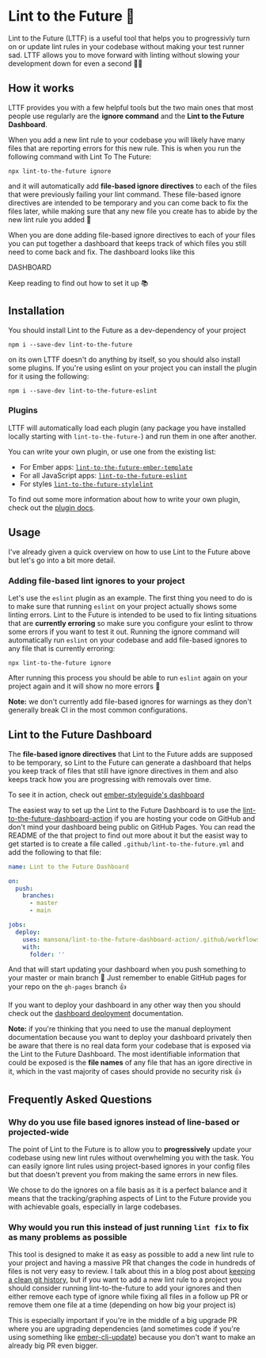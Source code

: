 # Lint to the Future 🚀

Lint to the Future (LTTF) is a useful tool that helps you to progressivly turn on or update lint rules in your codebase without making your test runner sad. LTTF allows you to move forward with linting without slowing your development down for even a second 🚀💪

## How it works

LTTF provides you with a few helpful tools but the two main ones that most people use regularly are the **ignore command** and the **Lint to the Future Dashboard**. 

When you add a new lint rule to your codebase you will likely have many files that are reporting errors for this new rule. This is when you run the following command with Lint To The Future: 

```
npx lint-to-the-future ignore
```

and it will automatically add **file-based ignore directives** to each of the files that were previously failing your lint command. These file-based ignore directives are intended to be temporary and you can come back to fix the files later, while making sure that any new file you create has to abide by the new lint rule you added 🎉

When you are done adding file-based ignore directives to each of your files you can put together a dashboard that keeps track of which files you still need to come back and fix. The dashboard looks like this

DASHBOARD

Keep reading to find out how to set it up 📚

## Installation

You should install Lint to the Future as a dev-dependency of your project

```
npm i --save-dev lint-to-the-future
```

on its own LTTF doesn't do anything by itself, so you should also install some plugins. If you're using eslint on your project you can install the plugin for it using the following:

```
npm i --save-dev lint-to-the-future-eslint
```

### Plugins

LTTF will automatically load each plugin (any package you have installed locally starting with `lint-to-the-future-`) and run them in one after another.

You can write your own plugin, or use one from the existing list:

- For Ember apps: [`lint-to-the-future-ember-template`](https://github.com/mansona/lint-to-the-future-ember-template)
- For all JavaScript apps: [`lint-to-the-future-eslint`](https://github.com/mansona/lint-to-the-future-eslint)
- For styles [`lint-to-the-future-stylelint`](https://github.com/mansona/lint-to-the-future-stylelint)

To find out some more information about how to write your own plugin, check out the [plugin docs](/docs/plugin-development.md).

## Usage

I've already given a quick overview on how to use Lint to the Future above but let's go into a bit more detail.

### Adding file-based lint ignores to your project

Let's use the `eslint` plugin as an example. The first thing you need to do is to make sure that running `eslint` on your project actually shows some linting errors. Lint to the Future is intended to be used to fix linting situations that are **currently erroring** so make sure you configure your eslint to throw some errors if you want to test it out. Running the ignore command will automatically run `eslint` on your codebase and add file-based ignores to any file that is currently erroring:

```
npx lint-to-the-future ignore
```

After running this process you should be able to run `eslint` again on your project again and it will show no more errors 💪

**Note:** we don't currently add file-based ignores for warnings as they don't generally break CI in the most common configurations.

## Lint to the Future Dashboard

The **file-based ignore directives** that Lint to the Future adds are supposed to be temporary, so Lint to the Future can generate a dashboard that helps you keep track of files that still have ignore directives in them and also keeps track how you are progressing with removals over time.

To see it in action, check out [ember-styleguide's dashboard](https://ember-learn.github.io/ember-styleguide/)

The easiest way to set up the Lint to the Future Dashboard is to use the [lint-to-the-future-dashboard-action](https://github.com/mansona/lint-to-the-future-dashboard-action) if you are hosting your code on GitHub and don't mind your dashboard being public on GitHub Pages. You can read the README of the that project to find out more about it but the easist way to get started is to create a file called `.github/lint-to-the-future.yml` and add the following to that file: 

```yml
name: Lint to the Future Dashboard

on:
  push:
    branches:
      - master
      - main

jobs:
  deploy:
    uses: mansona/lint-to-the-future-dashboard-action/.github/workflows/dashboard.yml@main
    with:
      folder: ''
```

And that will start updating your dashboard when you push something to your master or main branch 🎉 Just remember to enable GitHub pages for your repo on the `gh-pages` branch 👍

If you want to deploy your dashboard in any other way then you should check out the [dashboard deployment](/docs/dashboard-deployment.md) documentation.

**Note:** if you're thinking that you need to use the manual deployment documentation because you want to deploy your dashboard privately then be aware that there is no real data form your codebase that is exposed via the Lint to the Future Dashboard. The most identifiable information that could be exposed is the **file names** of any file that has an igore directive in it, which in the vast majority of cases should provide no security risk 👍

## Frequently Asked Questions

### Why do you use file based ignores instead of line-based or projected-wide

The point of Lint to the Future is to allow you to **progressively** update your codebase using new lint rules without overwhelming you with the task. You can easily ignore lint rules using project-based ignores in your config files but that doesn't prevent you from making the same errors in new files.

We chose to do the ignores on a file basis as it is a perfect balance and it means that the tracking/graphing aspects of Lint to the Future provide you with achievable goals, especially in large codebases.

### Why would you run this instead of just running `lint fix` to fix as many problems as possible

This tool is designed to make it as easy as possible to add a new lint rule to your project and having a massive PR that changes the code in hundreds of files is not very easy to review. I talk about this in a blog post about [keeping a clean git history](https://simplabs.com/blog/2021/05/26/keeping-a-clean-git-history/), but if you want to add a new lint rule to a project you should consider running lint-to-the-future to add your ignores and then either remove each type of ignore while fixing all files in a follow up PR or remove them one file at a time (depending on how big your project is)

This is especially important if you're in the middle of a big upgrade PR where you are upgrading dependencies (and sometimes code if you're using something like [ember-cli-update](https://github.com/ember-cli/ember-cli-update)) because you don't want to make an already big PR even bigger.
